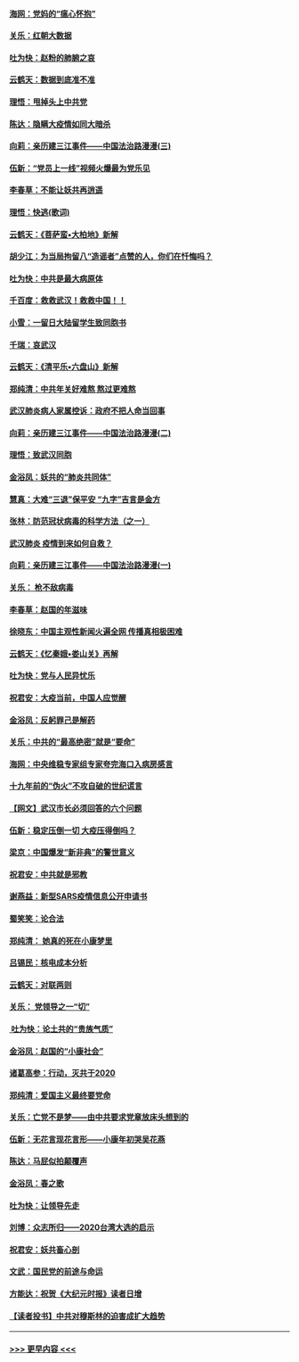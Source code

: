 #### [海网：党妈的“瘟心怀抱”](../pages/nsc993/n11840740.md?t=02040601) 
#### [关乐：红朝大数据](../pages/nsc993/n11840675.md?t=02040601) 
#### [吐为快：赵粉的肺腑之哀](../pages/nsc993/n11840618.md?t=02040601) 
#### [云鹤天：数据到底准不准](../pages/nsc993/n11840325.md?t=02040601) 
#### [理悟：甩掉头上中共党](../pages/nsc993/n11838826.md?t=02040601) 
#### [陈达：隐瞒大疫情如同大暗杀](../pages/nsc993/n11838771.md?t=02040601) 
#### [向莉：亲历建三江事件——中国法治路漫漫(三)](../pages/nsc993/n11831825.md?t=02040601) 
#### [伍新：“党员上一线”视频火爆最为党乐见](../pages/nsc993/n11838200.md?t=02040601) 
#### [李春草：不能让妖共再逍遥](../pages/nsc993/n11838102.md?t=02040601) 
#### [理悟：快逃(歌词)](../pages/nsc993/n11838083.md?t=02040601) 
#### [云鹤天：《菩萨蛮▪大柏地》新解](../pages/nsc993/n11838059.md?t=02040601) 
#### [胡少江：为当局拘留八“造谣者”点赞的人，你们在忏悔吗？](../pages/nsc993/n11836801.md?t=02040601) 
#### [吐为快：中共是最大病原体](../pages/nsc993/n11836748.md?t=02040601) 
#### [千百度：救救武汉！救救中国！！](../pages/nsc993/n11836145.md?t=02040601) 
#### [小雪：一留日大陆留学生致同胞书](../pages/nsc993/n11834624.md?t=02040601) 
#### [千瑞：哀武汉](../pages/nsc993/n11833647.md?t=02040601) 
#### [云鹤天：《清平乐▪六盘山》新解](../pages/nsc993/n11833611.md?t=02040601) 
#### [郑纯清：中共年关好难熬 熬过更难熬](../pages/nsc993/n11833489.md?t=02040601) 
#### [武汉肺炎病人家属控诉：政府不把人命当回事](../pages/nsc993/n11833205.md?t=02040601) 
#### [向莉：亲历建三江事件——中国法治路漫漫(二)](../pages/nsc993/n11829102.md?t=02040601) 
#### [理悟：致武汉同胞](../pages/nsc993/n11831522.md?t=02040601) 
#### [金浴凤：妖共的“肺炎共同体”](../pages/nsc993/n11829448.md?t=02040601) 
#### [慧真：大难“三退”保平安 “九字”吉言是金方](../pages/nsc993/n11829501.md?t=02040601) 
#### [张林：防范冠状病毒的科学方法（之一）](../pages/nsc993/n11828618.md?t=02040601) 
#### [武汉肺炎 疫情到来如何自救？](../pages/nsc993/n11827632.md?t=02040601) 
#### [向莉：亲历建三江事件——中国法治路漫漫(一)](../pages/nsc993/n11827190.md?t=02040601) 
#### [关乐： 枪不敌病毒](../pages/nsc993/n11826746.md?t=02040601) 
#### [李春草：赵国的年滋味](../pages/nsc993/n11826321.md?t=02040601) 
#### [徐晓东：中国主观性新闻火遍全网 传播真相极困难](../pages/nsc993/n11826508.md?t=02040601) 
#### [云鹤天：《忆秦娥▪娄山关》再解](../pages/nsc993/n11824682.md?t=02040601) 
#### [吐为快：党与人民异忧乐](../pages/nsc993/n11824660.md?t=02040601) 
#### [祝君安：大疫当前，中国人应觉醒](../pages/nsc993/n11821946.md?t=02040601) 
#### [金浴凤：反躬罪己是解药](../pages/nsc993/n11820280.md?t=02040601) 
#### [关乐：中共的“最高绝密”就是“要命”](../pages/nsc993/n11816946.md?t=02040601) 
#### [海网：中央维稳专家组专家夸完海口入病房感言](../pages/nsc993/n11815138.md?t=02040601) 
#### [十九年前的“伪火”不攻自破的世纪谎言](../pages/nsc993/n11813238.md?t=02040601) 
#### [【网文】武汉市长必须回答的六个问题](../pages/nsc993/n11813848.md?t=02040601) 
#### [伍新：稳定压倒一切 大疫压得倒吗？](../pages/nsc993/n11812634.md?t=02040601) 
#### [梁京：中国爆发“新非典”的警世意义](../pages/nsc993/n11812554.md?t=02040601) 
#### [祝君安：中共就是邪教](../pages/nsc993/n11812431.md?t=02040601) 
#### [谢燕益：新型SARS疫情信息公开申请书](../pages/nsc993/n11808840.md?t=02040601) 
#### [蜀笑笑：论合法](../pages/nsc993/n11808064.md?t=02040601) 
#### [郑纯清： 她真的死在小康梦里](../pages/nsc993/n11806623.md?t=02040601) 
#### [吕锡民：核电成本分析](../pages/nsc993/n11806284.md?t=02040601) 
#### [云鹤天：对联两则](../pages/nsc993/n11805957.md?t=02040601) 
#### [关乐： 党领导之一“切”](../pages/nsc993/n11804505.md?t=02040601) 
#### [ 吐为快：论土共的“贵族气质”](../pages/nsc993/n11804490.md?t=02040601) 
#### [金浴凤：赵国的“小康社会”](../pages/nsc993/n11804452.md?t=02040601) 
#### [诸葛高参：行动，灭共于2020](../pages/nsc993/n11804120.md?t=02040601) 
#### [郑纯清：爱国主义最终要党命](../pages/nsc993/n11802197.md?t=02040601) 
#### [关乐：亡党不是梦——由中共要求党章放床头想到的](../pages/nsc993/n11802156.md?t=02040601) 
#### [伍新：无花言现花言形——小康年初哭吴花燕](../pages/nsc993/n11800044.md?t=02040601) 
#### [陈达：马屁似拍颠覆声](../pages/nsc993/n11800010.md?t=02040601) 
#### [金浴凤：春之歌](../pages/nsc993/n11797687.md?t=02040601) 
#### [吐为快：让领导先走](../pages/nsc993/n11797512.md?t=02040601) 
#### [刘博：众志所归——2020台湾大选的启示](../pages/nsc993/n11796878.md?t=02040601) 
#### [祝君安：妖共畜心剖](../pages/nsc993/n11794273.md?t=02040601) 
#### [文武：国民党的前途与命运](../pages/nsc993/n11794198.md?t=02040601) 
#### [方能达：祝贺《大纪元时报》读者日增](../pages/nsc993/n11793807.md?t=02040601) 
#### [【读者投书】中共对穆斯林的迫害成扩大趋势](../pages/nsc993/n11791371.md?t=02040601) 

----
#### [ >>> 更早内容 <<< ](../indexes/nsc993-earlier.md)
